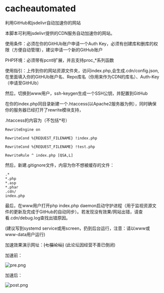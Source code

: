 # cacheautomated

利用GitHub和jsdelivr自动加速你的网站

本脚本可利用jsdelivr提供的CDN服务自动加速你的网站。

使用条件：必须在你的GitHUb账户申请一个Auth Key，必须有创建库和删库的权限（方便自动管理），建议申请一个新的GitHub账户

PHP环境：必须带有pcntl扩展，并且支持proc_*系列函数

使用指引：上传到你的网站资源文件夹，访问index.php,会生成.cdn/config.json,在里面填入你的GitHUb账户名、Repo库名（你用来作为CDN的库名）、Auth-Key（申请至GitHUb）

然后，切换到www用户，ssh-keygen生成一个SSH公钥，并配置到GitHub

在你的index.php同目录新建一个.htaccess(以Apache2服务器为例），同时确保你的服务器已经打开了rewrite模块支持，

.htaccess的内容为（不包括*号）
```
RewriteEngine on

RewriteCond %{REQUEST_FILENAME} !index.php

RewriteCond %{REQUEST_FILENAME} !test.php

RewriteRule ^ index.php [QSA,L]
```

然后，新建.gitignore文件，内容为你不想被缓存的文件：
```
.*
*.php
*.asp
*.phar
.cdn/
index.php
```
最后，在www用户打开php index.php daemon启动守护进程（用于监视资源文件的更新及完成于GitHub的自动同步）。若发现没有效果/网站出错，请查看.cdn/debug.log查找出错原因。

(建议写到systemd service或用screen，扔到后台运行，注意：请以www或www-data用户运行)

加速效果演示网址：~~[七猫论坛]~~  (此论坛因经营不善已倒闭)

加速前：

![pre.png](https://i.loli.net/2020/07/28/m7PZeJA2TYcrlko.png)

加速后：

![post.png](https://i.loli.net/2020/07/28/XqzFQolmA39jWrP.png)
